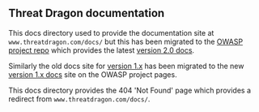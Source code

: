 ## Threat Dragon documentation
This docs directory used to provide the documentation site at `www.threatdragon.com/docs/`
but this has been migrated to the [OWASP project repo](https://github.com/OWASP/www-project-threat-dragon/tree/main/docs-2)
which provides the latest [version 2.0 docs](https://owasp.org/www-project-threat-dragon/docs-2/).

Similarly the old docs site for [version 1.x](https://threatdragon.github.io) has been migrated to
the new [version 1.x docs](https://owasp.org/www-project-threat-dragon/docs-1/) site on the OWASP project pages.

This docs directory provides the 404 'Not Found' page which provides a redirect from `www.threatdragon.com/docs/`.
